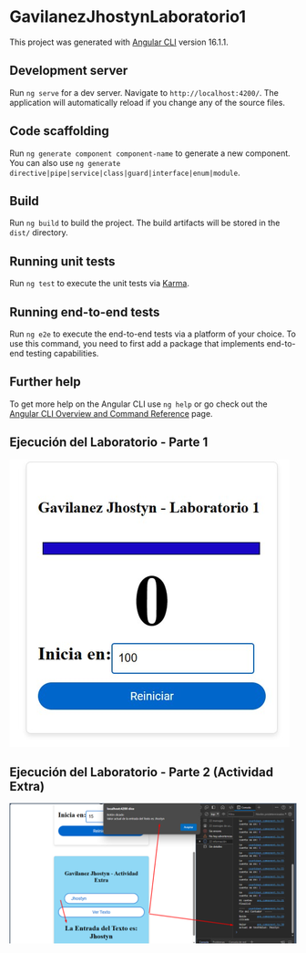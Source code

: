# GavilanezJhostynLaboratorio1

This project was generated with [Angular CLI](https://github.com/angular/angular-cli) version 16.1.1.

## Development server

Run `ng serve` for a dev server. Navigate to `http://localhost:4200/`. The application will automatically reload if you change any of the source files.

## Code scaffolding

Run `ng generate component component-name` to generate a new component. You can also use `ng generate directive|pipe|service|class|guard|interface|enum|module`.

## Build

Run `ng build` to build the project. The build artifacts will be stored in the `dist/` directory.

## Running unit tests

Run `ng test` to execute the unit tests via [Karma](https://karma-runner.github.io).

## Running end-to-end tests

Run `ng e2e` to execute the end-to-end tests via a platform of your choice. To use this command, you need to first add a package that implements end-to-end testing capabilities.

## Further help

To get more help on the Angular CLI use `ng help` or go check out the [Angular CLI Overview and Command Reference](https://angular.io/cli) page.

## Ejecución del Laboratorio - Parte 1 
![Resultado de la Ejecución del Laboratorio Parte 1](src/assets/images/ResultadoParte1_Lab.jpg)

## Ejecución del Laboratorio - Parte 2 (Actividad Extra) 
![Resultado de la Ejecución del Laboratorio Parte 2](src/assets/images/ActividadExtra_Lab1.png)
